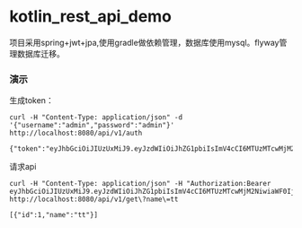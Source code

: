 # kotlin_rest_api_demo



项目采用spring+jwt+jpa,使用gradle做依赖管理，数据库使用mysql。flyway管理数据库迁移。



### 演示

生成token：

```
curl -H "Content-Type: application/json" -d '{"username":"admin","password":"admin"}' http://localhost:8080/api/v1/auth

{"token":"eyJhbGciOiJIUzUxMiJ9.eyJzdWIiOiJhZG1pbiIsImV4cCI6MTUzMTcwMjM2NiwiaWF0IjoxNTMxMDk3NTY2fQ.rE3FzDgBZYM1av5vFk2s6Wxh6LXAAxr0xRtJ_LMfxLWGjdugC53_iWlzZfUQhfHNIlBhVx84ixokNZbbI8DGcg"}
```

请求api

```
curl -H "Content-Type: application/json" -H "Authorization:Bearer eyJhbGciOiJIUzUxMiJ9.eyJzdWIiOiJhZG1pbiIsImV4cCI6MTUzMTcwMjM2NiwiaWF0IjoxNTMxMDk3NTY2fQ.rE3FzDgBZYM1av5vFk2s6Wxh6LXAAxr0xRtJ_LMfxLWGjdugC53_iWlzZfUQhfHNIlBhVx84ixokNZbbI8DGcg"  http://localhost:8080/api/v1/get\?name\=tt

[{"id":1,"name":"tt"}]
```

